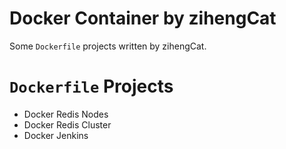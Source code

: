 # Docker Container by zihengCat

Some `Dockerfile` projects written by zihengCat.

# `Dockerfile` Projects

- Docker Redis Nodes
- Docker Redis Cluster
- Docker Jenkins

